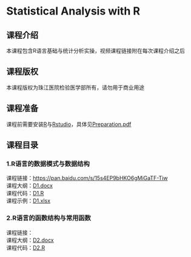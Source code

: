 # Statistical Analysis with R

## 课程介绍
本课程包含R语言基础与统计分析实操，视频课程链接附在每次课程介绍之后  

## 课程版权
本课程版权为珠江医院检验医学部所有，请勿用于商业用途

## 课程准备
课程前需要安装[R](https://www.r-project.org/)与[Rstudio](https://www.rstudio.com/)，具体见[Preparation.pdf](0/Preparation.pdf)

## 课程目录

### 1.R语言的数据模式与数据结构
课程链接：https://pan.baidu.com/s/15s4EP9bHKO6gMiGaTF-Tiw  
课程大纲：[D1.docx](1/D1.docx)  
课程代码：[D1.R](1/D1.R)  
课程示例：[D1.xlsx](1/D1.xlsx)  

### 2.R语言的函数结构与常用函数
课程链接：  
课程大纲：[D2.docx](2/D2.docx)  
课程代码：[D2.R](2/D2.R)  
